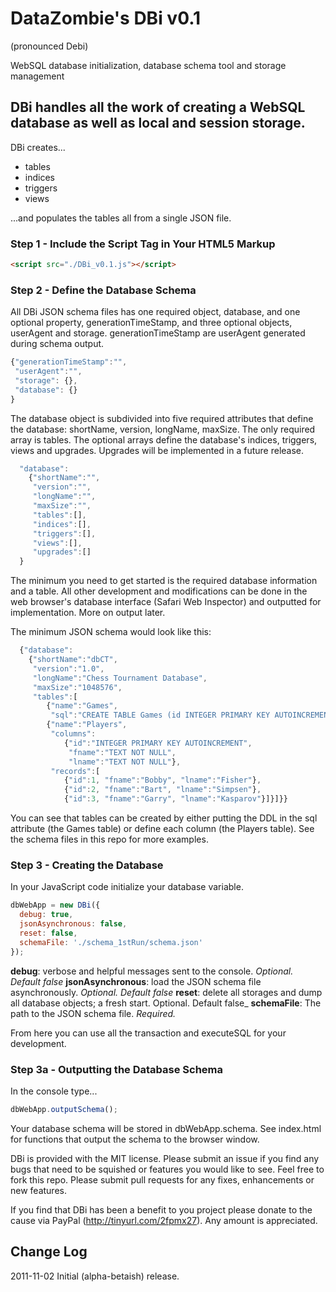 # DataZombie's DBi v0.1
(pronounced Debi)

WebSQL database initialization, database schema tool and storage management

## DBi handles all the work of creating a WebSQL database as well as local and session storage.

DBi creates...
* tables
* indices
* triggers
* views

...and populates the tables all from a single JSON file.

### Step 1 - Include the Script Tag in Your HTML5 Markup

``` html
<script src="./DBi_v0.1.js"></script>
```

### Step 2 - Define the Database Schema
All DBi JSON schema files has one required object, database, and one optional property, generationTimeStamp, and three optional objects, userAgent and storage. generationTimeStamp are userAgent generated during schema output.

``` js
{"generationTimeStamp":"",
 "userAgent":"",
 "storage": {},
 "database": {}
}
```

The database object is subdivided into five required attributes that define the database: shortName, version, longName, maxSize. The only required array is tables. The optional arrays define the database's indices, triggers, views and upgrades. Upgrades will be implemented in a future release.

``` js
  "database":
    {"shortName":"",
     "version":"",
     "longName":"",
     "maxSize":"",
     "tables":[],
     "indices":[],
     "triggers":[],
     "views":[],
     "upgrades":[]
  }
```

The minimum you need to get started is the required database information and a table. All other development and modifications can be done in the web browser's database interface (Safari Web Inspector) and outputted for implementation. More on output later.

The minimum JSON schema would look like this:

``` js
  {"database":
    {"shortName":"dbCT",
     "version":"1.0",
     "longName":"Chess Tournament Database",
     "maxSize":"1048576",
     "tables":[
        {"name":"Games",
         "sql":"CREATE TABLE Games (id INTEGER PRIMARY KEY AUTOINCREMENT,gamename TEXT,weight REAL DEFAULT .10 CHECK (weight<=1));"},
        {"name":"Players",
         "columns":
            {"id":"INTEGER PRIMARY KEY AUTOINCREMENT",
             "fname":"TEXT NOT NULL",
             "lname":"TEXT NOT NULL"},
         "records":[
            {"id":1, "fname":"Bobby", "lname":"Fisher"},
            {"id":2, "fname":"Bart", "lname":"Simpsen"},
            {"id":3, "fname":"Garry", "lname":"Kasparov"}]}]}}
```

You can see that tables can be created by either putting the DDL in the sql attribute (the Games table) or define each column (the Players table). See the schema files in this repo for more examples.

### Step 3 - Creating the Database
In your JavaScript code initialize your database variable.

``` js
dbWebApp = new DBi({
  debug: true,
  jsonAsynchronous: false,
  reset: false,
  schemaFile: './schema_1stRun/schema.json'
});
```

__debug__: verbose and helpful messages sent to the console. _Optional. Default false_
__jsonAsynchronous__: load the JSON schema file asynchronously. _Optional. Default false_
__reset__: delete all storages and dump all database objects; a fresh start. Optional. Default false_
__schemaFile__: The path to the JSON schema file. _Required._

From here you can use all the transaction and executeSQL for your development.

### Step 3a - Outputting the Database Schema
In the console type...

``` js
dbWebApp.outputSchema();
```

Your database schema will be stored in dbWebApp.schema. See index.html for functions that output the schema to the browser window.


DBi is provided with the MIT license. Please submit an issue if you find any bugs that need to be squished or features you would like to see. Feel free to fork this repo. Please submit pull requests for any fixes, enhancements or new features.

If you find that DBi has been a benefit to you project please donate to the cause via PayPal (http://tinyurl.com/2fpmx27). Any amount is appreciated.

## Change Log
2011-11-02 Initial (alpha-betaish) release.

